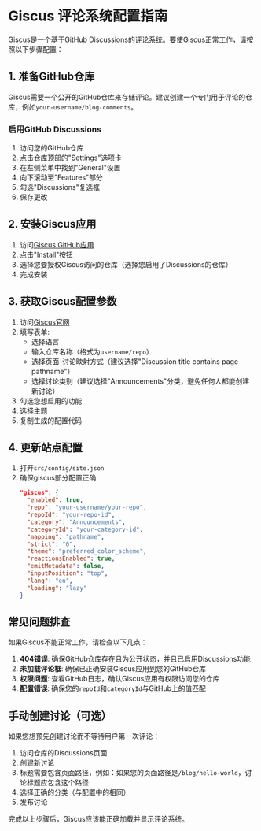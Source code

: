 # Giscus 评论系统配置指南

Giscus是一个基于GitHub Discussions的评论系统。要使Giscus正常工作，请按照以下步骤配置：

## 1. 准备GitHub仓库

Giscus需要一个公开的GitHub仓库来存储评论。建议创建一个专门用于评论的仓库，例如`your-username/blog-comments`。

### 启用GitHub Discussions

1. 访问您的GitHub仓库
2. 点击仓库顶部的"Settings"选项卡
3. 在左侧菜单中找到"General"设置
4. 向下滚动至"Features"部分
5. 勾选"Discussions"复选框
6. 保存更改

## 2. 安装Giscus应用

1. 访问[Giscus GitHub应用](https://github.com/apps/giscus)
2. 点击"Install"按钮
3. 选择您要授权Giscus访问的仓库（选择您启用了Discussions的仓库）
4. 完成安装

## 3. 获取Giscus配置参数

1. 访问[Giscus官网](https://giscus.app/)
2. 填写表单:
   - 选择语言
   - 输入仓库名称（格式为`username/repo`）
   - 选择页面-讨论映射方式（建议选择"Discussion title contains page pathname"）
   - 选择讨论类别（建议选择"Announcements"分类，避免任何人都能创建新讨论）
3. 勾选您想启用的功能
4. 选择主题
5. 复制生成的配置代码

## 4. 更新站点配置

1. 打开`src/config/site.json`
2. 确保giscus部分配置正确:
   ```json
   "giscus": {
     "enabled": true,
     "repo": "your-username/your-repo",
     "repoId": "your-repo-id",
     "category": "Announcements",
     "categoryId": "your-category-id",
     "mapping": "pathname",
     "strict": "0",
     "theme": "preferred_color_scheme",
     "reactionsEnabled": true,
     "emitMetadata": false,
     "inputPosition": "top",
     "lang": "en",
     "loading": "lazy"
   }
   ```

## 常见问题排查

如果Giscus不能正常工作，请检查以下几点：

1. **404错误**: 确保GitHub仓库存在且为公开状态，并且已启用Discussions功能
2. **未加载评论框**: 确保已正确安装Giscus应用到您的GitHub仓库
3. **权限问题**: 查看GitHub日志，确认Giscus应用有权限访问您的仓库
4. **配置错误**: 确保您的`repoId`和`categoryId`与GitHub上的值匹配

## 手动创建讨论（可选）

如果您想预先创建讨论而不等待用户第一次评论：

1. 访问仓库的Discussions页面
2. 创建新讨论
3. 标题需要包含页面路径，例如：如果您的页面路径是`/blog/hello-world`，讨论标题应包含这个路径
4. 选择正确的分类（与配置中的相同）
5. 发布讨论

完成以上步骤后，Giscus应该能正确加载并显示评论系统。 